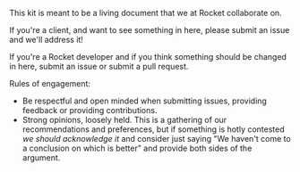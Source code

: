 This kit is meant to be a living document that we at Rocket collaborate on.

If you're a client, and want to see something in here, please submit an issue and we'll address it!

If you're a Rocket developer and if you think something should be changed in here, submit an issue or submit a pull request.

Rules of engagement:

- Be respectful and open minded when submitting issues, providing feedback or providing contributions.
- Strong opinions, loosely held. This is a gathering of our recommendations and preferences, but if something is hotly contested _we should acknowledge it_ and consider just saying "We haven't come to a conclusion on which is better" and provide both sides of the argument.
